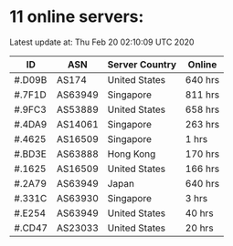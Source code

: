 # 11 online servers:

Latest update at: Thu Feb 20 02:10:09 UTC 2020

| ID | ASN | Server Country | Online |
| -- | --- | -------------- | ------ |
| #.D09B | AS174 | United States | 640 hrs |
| #.7F1D | AS63949 | Singapore | 811 hrs |
| #.9FC3 | AS53889 | United States | 658 hrs |
| #.4DA9 | AS14061 | Singapore | 263 hrs |
| #.4625 | AS16509 | Singapore | 1 hrs |
| #.BD3E | AS63888 | Hong Kong | 170 hrs |
| #.1625 | AS16509 | United States | 166 hrs |
| #.2A79 | AS63949 | Japan | 640 hrs |
| #.331C | AS63930 | Singapore | 3 hrs |
| #.E254 | AS63949 | United States | 40 hrs |
| #.CD47 | AS23033 | United States | 20 hrs |

